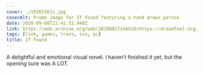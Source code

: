```yaml
---
cover: ./193615631.jpg
coverAlt: Promo image for If Found featuring a hand drawn person
date: 2020-09-08T22:41:51.940Z
link: https://web.archive.org/web/20200617144910/https://dreamfeel.org/iffound
tags: [link, games, trans, ios, pc]
title: If Found
---
```


A delightful and emotional visual novel. I haven’t finished it yet, but the opening sure was A LOT.
